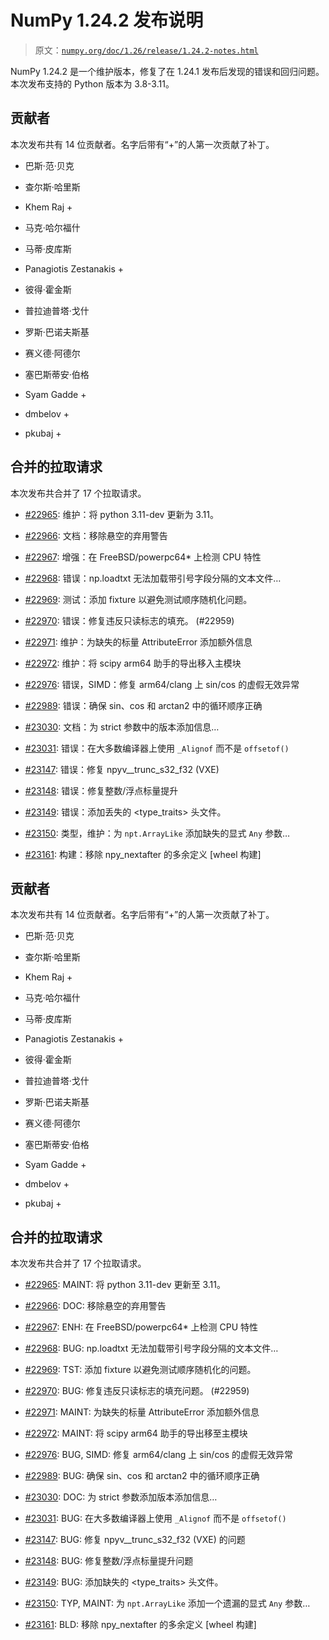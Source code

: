 # NumPy 1.24.2 发布说明

> 原文：[`numpy.org/doc/1.26/release/1.24.2-notes.html`](https://numpy.org/doc/1.26/release/1.24.2-notes.html)

NumPy 1.24.2 是一个维护版本，修复了在 1.24.1 发布后发现的错误和回归问题。本次发布支持的 Python 版本为 3.8-3.11。

## 贡献者

本次发布共有 14 位贡献者。名字后带有“+”的人第一次贡献了补丁。

+   巴斯·范·贝克

+   查尔斯·哈里斯

+   Khem Raj +

+   马克·哈尔福什

+   马蒂·皮库斯

+   Panagiotis Zestanakis +

+   彼得·霍金斯

+   普拉迪普塔·戈什

+   罗斯·巴诺夫斯基

+   赛义德·阿德尔

+   塞巴斯蒂安·伯格

+   Syam Gadde +

+   dmbelov +

+   pkubaj +

## 合并的拉取请求

本次发布共合并了 17 个拉取请求。

+   [#22965](https://github.com/numpy/numpy/pull/22965): 维护：将 python 3.11-dev 更新为 3.11。

+   [#22966](https://github.com/numpy/numpy/pull/22966): 文档：移除悬空的弃用警告

+   [#22967](https://github.com/numpy/numpy/pull/22967): 增强：在 FreeBSD/powerpc64* 上检测 CPU 特性

+   [#22968](https://github.com/numpy/numpy/pull/22968): 错误：np.loadtxt 无法加载带引号字段分隔的文本文件…

+   [#22969](https://github.com/numpy/numpy/pull/22969): 测试：添加 fixture 以避免测试顺序随机化问题。

+   [#22970](https://github.com/numpy/numpy/pull/22970): 错误：修复违反只读标志的填充。 (#22959)

+   [#22971](https://github.com/numpy/numpy/pull/22971): 维护：为缺失的标量 AttributeError 添加额外信息

+   [#22972](https://github.com/numpy/numpy/pull/22972): 维护：将 scipy arm64 助手的导出移入主模块

+   [#22976](https://github.com/numpy/numpy/pull/22976): 错误，SIMD：修复 arm64/clang 上 sin/cos 的虚假无效异常

+   [#22989](https://github.com/numpy/numpy/pull/22989): 错误：确保 sin、cos 和 arctan2 中的循环顺序正确

+   [#23030](https://github.com/numpy/numpy/pull/23030): 文档：为 strict 参数中的版本添加信息…

+   [#23031](https://github.com/numpy/numpy/pull/23031): 错误：在大多数编译器上使用 `_Alignof` 而不是 `offsetof()`

+   [#23147](https://github.com/numpy/numpy/pull/23147): 错误：修复 npyv__trunc_s32_f32 (VXE)

+   [#23148](https://github.com/numpy/numpy/pull/23148): 错误：修复整数/浮点标量提升

+   [#23149](https://github.com/numpy/numpy/pull/23149): 错误：添加丢失的 <type_traits> 头文件。

+   [#23150](https://github.com/numpy/numpy/pull/23150): 类型，维护：为 `npt.ArrayLike` 添加缺失的显式 `Any` 参数…

+   [#23161](https://github.com/numpy/numpy/pull/23161): 构建：移除 npy_nextafter 的多余定义 [wheel 构建]

## 贡献者

本次发布共有 14 位贡献者。名字后带有“+”的人第一次贡献了补丁。

+   巴斯·范·贝克

+   查尔斯·哈里斯

+   Khem Raj +

+   马克·哈尔福什

+   马蒂·皮库斯

+   Panagiotis Zestanakis +

+   彼得·霍金斯

+   普拉迪普塔·戈什

+   罗斯·巴诺夫斯基

+   赛义德·阿德尔

+   塞巴斯蒂安·伯格

+   Syam Gadde +

+   dmbelov +

+   pkubaj +

## 合并的拉取请求

本次发布共合并了 17 个拉取请求。

+   [#22965](https://github.com/numpy/numpy/pull/22965): MAINT: 将 python 3.11-dev 更新至 3.11。

+   [#22966](https://github.com/numpy/numpy/pull/22966): DOC: 移除悬空的弃用警告

+   [#22967](https://github.com/numpy/numpy/pull/22967): ENH: 在 FreeBSD/powerpc64* 上检测 CPU 特性

+   [#22968](https://github.com/numpy/numpy/pull/22968): BUG: np.loadtxt 无法加载带引号字段分隔的文本文件…

+   [#22969](https://github.com/numpy/numpy/pull/22969): TST: 添加 fixture 以避免测试顺序随机化的问题。

+   [#22970](https://github.com/numpy/numpy/pull/22970): BUG: 修复违反只读标志的填充问题。 (#22959)

+   [#22971](https://github.com/numpy/numpy/pull/22971): MAINT: 为缺失的标量 AttributeError 添加额外信息

+   [#22972](https://github.com/numpy/numpy/pull/22972): MAINT: 将 scipy arm64 助手的导出移至主模块

+   [#22976](https://github.com/numpy/numpy/pull/22976): BUG, SIMD: 修复 arm64/clang 上 sin/cos 的虚假无效异常

+   [#22989](https://github.com/numpy/numpy/pull/22989): BUG: 确保 sin、cos 和 arctan2 中的循环顺序正确

+   [#23030](https://github.com/numpy/numpy/pull/23030): DOC: 为 strict 参数添加版本添加信息…

+   [#23031](https://github.com/numpy/numpy/pull/23031): BUG: 在大多数编译器上使用 `_Alignof` 而不是 `offsetof()`

+   [#23147](https://github.com/numpy/numpy/pull/23147): BUG: 修复 npyv__trunc_s32_f32 (VXE) 的问题

+   [#23148](https://github.com/numpy/numpy/pull/23148): BUG: 修复整数/浮点标量提升问题

+   [#23149](https://github.com/numpy/numpy/pull/23149): BUG: 添加缺失的 <type_traits> 头文件。

+   [#23150](https://github.com/numpy/numpy/pull/23150): TYP, MAINT: 为 `npt.ArrayLike` 添加一个遗漏的显式 `Any` 参数…

+   [#23161](https://github.com/numpy/numpy/pull/23161): BLD: 移除 npy_nextafter 的多余定义 [wheel 构建]
